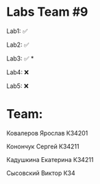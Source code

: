 # Labs Team #9
Lab1: ✅

Lab2: ✅

Lab3: ✅ *

Lab4: ❌

Lab5: ❌

# Team:
Ковалеров Ярослав	К34201

Конончук Сергей	К34211

Кадушкина Екатерина	К34211

Сысовский Виктор	К34
